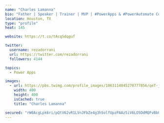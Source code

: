 ```yaml
---
name: "Charles Lamanna"
bio: "Father | Speaker | Trainer | MVP | #PowerApps & #PowerAutomate Community Super User | YouTuber Right-pointing triangle http://youtube.com/c/rezadorrani | Learn - Share - Clockwise rightwards and leftwards open circle arrows"
location: Houston, TX
type: "profile"
heat: 145

website: https://t.co/tAcqSdqguf

twitter:
  username: rezadorrani
  url: https://twitter.com/rezadorrani
  followers: 4144

topics:
  - Power Apps

images:
  - url: https://pbs.twimg.com/profile_images/1063114045270777856/qeT-jpWr_400x400.jpg
    width: 400
    height: 400
    isCached: true
    title: "Charles Lamanna"

secured: "rW0AcgLpk6ri/pQtV62vR1LVnJFbZe4g3h5olfUpzPAAz5iV6LO5DdMQFvBbUf0fAt3FnEFv7/D0IymqzJt/ld01+/uz9IaND2pd4opHDj9CbkQgbZiZMnseF6oCTjyHs0HEC836sn70XPLe/vLFkmaI8izjuwx9VRJ9zVH4ADwmXMj5XhEXZMifyMMjdZVsKmBwu85o6EZsxQ9nyxfXECDY2jP4mCJz6VEvM6jUiue0z4vDpHKi1fBKALdDyISi9guTepeNWrOv+dvySgoqT3flcNN7IFFURXxTjc/f8uufDxAX88DPXF3MV+W967Bciq+bHrdegaY60v836H9m2EsojeweZNAmh7MZgvoFB4Ecz07n/RfghYM/Z1O3lJXlm6mhRsKp8CTfb9AB2MuKIoom47ky34pG68j7oYk7WCY=;r5ZBuVVgKEhZ8IUr/XwdCg=="
---
```


